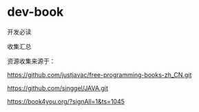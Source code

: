 # dev-book
开发必读

收集汇总



资源收集来源于：

https://github.com/justjavac/free-programming-books-zh_CN.git

https://github.com/singgel/JAVA.git

https://book4you.org/?signAll=1&ts=1045